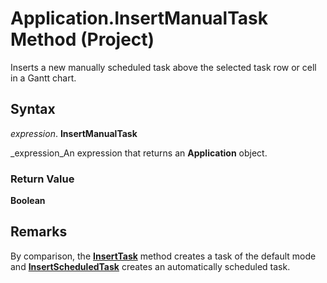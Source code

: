 
# Application.InsertManualTask Method (Project)

Inserts a new manually scheduled task above the selected task row or cell in a Gantt chart.


## Syntax

 _expression_. **InsertManualTask**

 _expression_An expression that returns an  **Application** object.


### Return Value

 **Boolean**


## Remarks

By comparison, the  **[InsertTask](fe4676bf-8d9a-d6e9-2d5e-74fd047c3944.md)** method creates a task of the default mode and **[InsertScheduledTask](0bf89c86-6e0b-19fb-131c-70be563876bd.md)** creates an automatically scheduled task.

